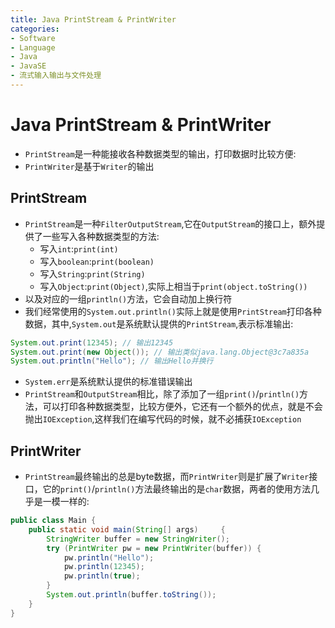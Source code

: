 ```yaml
---
title: Java PrintStream & PrintWriter
categories:
- Software
- Language
- Java
- JavaSE
- 流式输入输出与文件处理
---
```

# Java PrintStream & PrintWriter

- `PrintStream`是一种能接收各种数据类型的输出，打印数据时比较方便:
- `PrintWriter`是基于`Writer`的输出

## PrintStream

- `PrintStream`是一种`FilterOutputStream`,它在`OutputStream`的接口上，额外提供了一些写入各种数据类型的方法:
  - 写入`int`:`print(int)`
  - 写入`boolean`:`print(boolean)`
  - 写入`String`:`print(String)`
  - 写入`Object`:`print(Object)`,实际上相当于`print(object.toString())`
- 以及对应的一组`println()`方法，它会自动加上换行符
- 我们经常使用的`System.out.println()`实际上就是使用`PrintStream`打印各种数据，其中,`System.out`是系统默认提供的`PrintStream`,表示标准输出:

```java
System.out.print(12345); // 输出12345
System.out.print(new Object()); // 输出类似java.lang.Object@3c7a835a
System.out.println("Hello"); // 输出Hello并换行
```

- `System.err`是系统默认提供的标准错误输出
- `PrintStream`和`OutputStream`相比，除了添加了一组`print()`/`println()`方法，可以打印各种数据类型，比较方便外，它还有一个额外的优点，就是不会抛出`IOException`,这样我们在编写代码的时候，就不必捕获`IOException`

## PrintWriter

- `PrintStream`最终输出的总是byte数据，而`PrintWriter`则是扩展了`Writer`接口，它的`print()`/`println()`方法最终输出的是`char`数据，两者的使用方法几乎是一模一样的:

```java
public class Main {
    public static void main(String[] args)     {
        StringWriter buffer = new StringWriter();
        try (PrintWriter pw = new PrintWriter(buffer)) {
            pw.println("Hello");
            pw.println(12345);
            pw.println(true);
        }
        System.out.println(buffer.toString());
    }
}
```